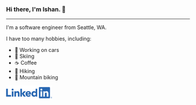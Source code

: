 ### Hi there, I'm Ishan. 👋
----
I'm a software engineer from Seattle, WA. 

I have too many hobbies, including:
- 🔧 Working on cars
- 🎿 Skiing 
- ☕ Coffee 
- 🌄 Hiking 
- 🚵 Mountain biking 

[<img src="linkedin.png" alt="LinkedIn" height=40 />](https://www.linkedin.com/in/ishanjaidka/)



<!--
**Ishan-Jaidka/Ishan-Jaidka** is a ✨ _special_ ✨ repository because its `README.md` (this file) appears on your GitHub profile.

Here are some ideas to get you started:

- 🔭 I’m currently working on ...
- 🌱 I’m currently learning ...
- 👯 I’m looking to collaborate on ...
- 🤔 I’m looking for help with ...
- 💬 Ask me about ...
- 📫 How to reach me: ...
- 😄 Pronouns: ...
- ⚡ Fun fact: ...
-->
